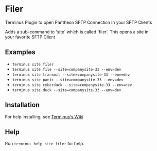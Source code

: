 # Filer

Terminus Plugin to open Pantheon SFTP Connection in your SFTP Clients

Adds a sub-command to 'site' which is called 'filer'. This opens a site in your favorite SFTP Client

## Examples
* `terminus site filer`
* `terminus site file --site=companysite-33 --env=dev`
* `terminus site transmit --site=companysite-33 --env=dev`
* `terminus site panic --site=companysite-33 --env=dev`
* `terminus site cyberduck --site=companysite-33 --env=dev`
* `terminus site duck --site=companysite-33 --env=dev`

## Installation
For help installing, see [Terminus's Wiki](https://github.com/pantheon-systems/terminus/wiki/Plugins)

## Help
Run `terminus help site filer` for help.
